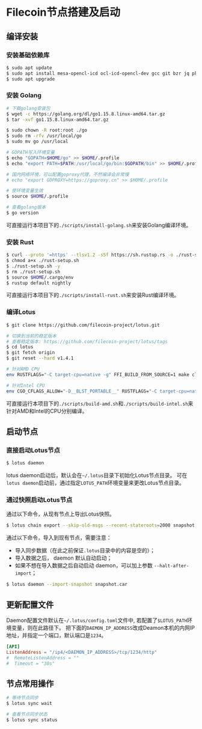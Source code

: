 # Filecoin节点搭建及启动

## 编译安装
### 安装基础依赖库
```sh
$ sudo apt update
$ sudo apt install mesa-opencl-icd ocl-icd-opencl-dev gcc git bzr jq pkg-config curl clang build-essential hwloc libhwloc-dev wget
$ sudo apt upgrade
```

### 安装 Golang
```sh
# 下载golang安装包
$ wget -c https://golang.org/dl/go1.15.8.linux-amd64.tar.gz
$ tar -xvf go1.15.8.linux-amd64.tar.gz

$ sudo chown -R root:root ./go
$ sudo rm -rfv /usr/local/go
$ sudo mv go /usr/local

# GOPATH写入环境变量
$ echo "GOPATH=$HOME/go" >> $HOME/.profile
$ echo "export PATH=$PATH:/usr/local/go/bin:$GOPATH/bin" >> $HOME/.profile

# 国内网络环境，可以配置goproxy代理，不然编译会非常慢
# echo "export GOPROXY=https://goproxy.cn" >> $HOME/.profile

# 使环境变量生效
$ source $HOME/.profile

# 查看golang版本
$ go version
```
可直接运行本项目下的`./scripts/install-golang.sh`来安装Golang编译环境。

### 安装 Rust
```sh
$ curl --proto '=https' --tlsv1.2 -sSf https://sh.rustup.rs -o ./rust-setup.sh
$ chmod a+x ./rust-setup.sh
$ ./rust-setup.sh -y 
$ rm ./rust-setup.sh
$ source $HOME/.cargo/env
$ rustup default nightly
```
可直接运行本项目下的`./scripts/install-rust.sh`来安装Rust编译环境。

### 编译Lotus
```sh
$ git clone https://github.com/filecoin-project/lotus.git

# 切换到当前的稳定版本
# 查看稳定版本: https://github.com/filecoin-project/lotus/tags
$ cd lotus
$ git fetch origin
$ git reset --hard v1.4.1

# 针对AMD CPU
env RUSTFLAGS="-C target-cpu=native -g" FFI_BUILD_FROM_SOURCE=1 make clean all

# 针对Intel CPU
env CGO_CFLAGS_ALLOW="-D__BLST_PORTABLE__" RUSTFLAGS="-C target-cpu=native -g" FFI_BUILD_FROM_SOURCE=1 CGO_CFLAGS="-D__BLST_PORTABLE__" make clean all
```
可直接运行本项目下的`./scripts/build-amd.sh`和`./scripts/build-intel.sh`来针对AMD和Intel的CPU分别编译。

## 启动节点
### 直接启动Lotus节点
```sh
$ lotus daemon
```
lotus daemon启动后，默认会在`~/.lotus`目录下初始化Lotus节点目录。
可在`lotus daemon`启动前，通过指定`LOTUS_PATH`环境变量来更改Lotus节点目录。

### 通过快照启动Lotus节点
通过以下命令，从现有节点上导出Lotus快照。
```sh
$ lotus chain export --skip-old-msgs --recent-stateroots=2000 snapshot.car
```

通过以下命令，导入到现有节点，需要注意：
- 导入同步数据（在此之前保证`.lotus`目录中的内容是空的）；
- 导入数据之后， daemon 默认自动启动；
- 如果不想在导入数据之后自动启动 daemon，可以加上参数 `--halt-after-import`；

```sh
$ lotus daemon --import-snapshot snapshot.car
```

## 更新配置文件
Daemon配置文件默认在`~/.lotus/config.toml`文件中, 若配置了`$LOTUS_PATH`环境变量，则在此路径下。
把下面的`DAEMON_IP_ADDRESS`改成Deamon本机的内网IP地址，并指定一个端口，默认端口是`1234`。
```toml
[API]
ListenAddress = "/ip4/<DAEMON_IP_ADDRESS>/tcp/1234/http"
#  RemoteListenAddress = ""
#  Timeout = "30s"
```

## 节点常用操作
```sh
# 等待节点同步
$ lotus sync wait

# 查看节点同步状态
$ lotus sync status
```